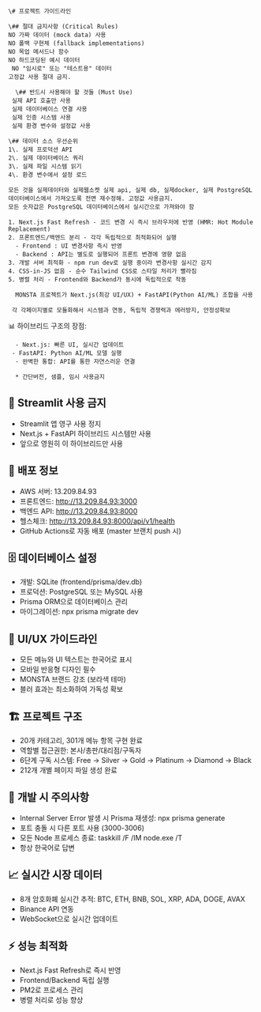     \# 프로젝트 가이드라인

    \## 절대 금지사항 (Critical Rules)
    NO 가짜 데이터 (mock data) 사용
    NO 폴백 구현체 (fallback implementations) 
    NO 목업 메서드나 함수
    NO 하드코딩된 예시 데이터
     NO "임시로" 또는 "테스트용" 데이터
    고정값 사용 절대 금지.

      \## 반드시 사용해야 할 것들 (Must Use)
     실제 API 호출만 사용
     실제 데이터베이스 연결 사용
     실제 인증 시스템 사용
     실제 환경 변수와 설정값 사용

    \## 데이터 소스 우선순위
    1\. 실제 프로덕션 API
    2\. 실제 데이터베이스 쿼리
    3\. 실제 파일 시스템 읽기
    4\. 환경 변수에서 설정 로드

    모든 것을 실제데이터와 실제웹소켓 실제 api, 실제 db, 실제docker, 실제 PostgreSQL 데이터베이스에서 가져오도록 전면 재수정해. 고정값 사용금지.
    모든 숫자값은 PostgreSQL 데이터베이스에서 실시간으로 가져와야 함

    1. Next.js Fast Refresh - 코드 변경 시 즉시 브라우저에 반영 (HMR: Hot Module Replacement)
    2. 프론트엔드/백엔드 분리 - 각각 독립적으로 최적화되어 실행
      - Frontend : UI 변경사항 즉시 반영
      - Backend : API는 별도로 실행되어 프론트 변경에 영향 없음
    3. 개발 서버 최적화 - npm run dev로 실행 중이라 변경사항 실시간 감지
    4. CSS-in-JS 없음 - 순수 Tailwind CSS로 스타일 처리가 빨라짐
    5. 병렬 처리 - Frontend와 Backend가 동시에 독립적으로 작동
   
      MONSTA 프로젝트가 Next.js(최강 UI/UX) + FastAPI(Python AI/ML) 조합을 사용

     각 각페이지별로 모듈화해서 시스템과 연동, 독립적 경쟁력과 에러방지, 안정성확보   
            

📊 하이브리드 구조의 장점:

      - Next.js: 빠른 UI, 실시간 업데이트
     - FastAPI: Python AI/ML 모델 실행
      - 완벽한 통합: API를 통한 자연스러운 연결

      * 간단버전, 샘플, 임시 사용금지

## 🚫 Streamlit 사용 금지
- Streamlit 앱 영구 사용 정지
- Next.js + FastAPI 하이브리드 시스템만 사용
- 앞으로 영원히 이 하이브리드만 사용

## 📍 배포 정보
- AWS 서버: 13.209.84.93
- 프론트엔드: http://13.209.84.93:3000 
- 백엔드 API: http://13.209.84.93:8000
- 헬스체크: http://13.209.84.93:8000/api/v1/health
- GitHub Actions로 자동 배포 (master 브랜치 push 시)

## 🗄️ 데이터베이스 설정
- 개발: SQLite (frontend/prisma/dev.db)
- 프로덕션: PostgreSQL 또는 MySQL 사용
- Prisma ORM으로 데이터베이스 관리
- 마이그레이션: npx prisma migrate dev

## 🎨 UI/UX 가이드라인
- 모든 메뉴와 UI 텍스트는 한국어로 표시
- 모바일 반응형 디자인 필수
- MONSTA 브랜드 강조 (보라색 테마)
- 블러 효과는 최소화하여 가독성 확보

## 🏗️ 프로젝트 구조
- 20개 카테고리, 301개 메뉴 항목 구현 완료
- 역할별 접근권한: 본사/총판/대리점/구독자
- 6단계 구독 시스템: Free → Silver → Gold → Platinum → Diamond → Black
- 212개 개별 페이지 파일 생성 완료

## 🔧 개발 시 주의사항
- Internal Server Error 발생 시 Prisma 재생성: npx prisma generate
- 포트 충돌 시 다른 포트 사용 (3000-3006)
- 모든 Node 프로세스 종료: taskkill /F /IM node.exe /T
- 항상 한국어로 답변

## 📈 실시간 시장 데이터
- 8개 암호화폐 실시간 추적: BTC, ETH, BNB, SOL, XRP, ADA, DOGE, AVAX
- Binance API 연동
- WebSocket으로 실시간 업데이트

## ⚡ 성능 최적화
- Next.js Fast Refresh로 즉시 반영
- Frontend/Backend 독립 실행
- PM2로 프로세스 관리
- 병렬 처리로 성능 향상
